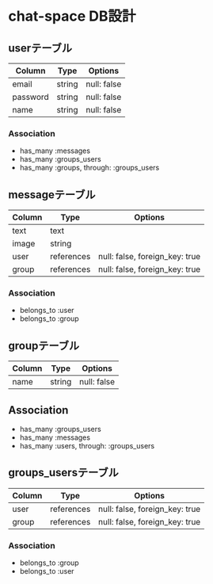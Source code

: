 # chat-space DB設計
## userテーブル
|Column|Type|Options|
|------|----|-------|
|email|string|null: false|
|password|string|null: false|
|name|string|null: false|
### Association
- has_many :messages
- has_many :groups_users
- has_many :groups, through: :groups_users

## messageテーブル
|Column|Type|Options|
|------|----|-------|
|text|text||
|image|string||
|user|references| null: false, foreign_key: true|
|group|references| null: false, foreign_key: true|
### Association
- belongs_to :user
- belongs_to :group

## groupテーブル
|Column|Type|Options|
|------|----|-------|
|name|string|null: false|
## Association
- has_many :groups_users
- has_many :messages
- has_many :users, through: :groups_users

## groups_usersテーブル
|Column|Type|Options|
|------|----|-------|
|user|references|null: false, foreign_key: true|
|group|references|null: false, foreign_key: true|
### Association
- belongs_to :group
- belongs_to :user